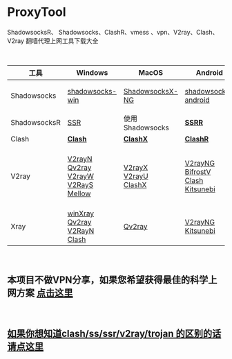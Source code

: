 # ProxyTool
ShadowsocksR、 Shadowsocks、ClashR、vmess 、vpn、V2ray、Clash、V2ray  翻墙代理上网工具下载大全


<br/>

| 工具         | Windows                 | MacOS          | Android           | IOS                       | 备注                                                         |
| ------------ | ------------------------------------------------------------ | ------------------------------------------------------------ | ------------------------------------------------------------ | ------------------------------------------------------------ | :----------------------------------------------------------- |
| Shadowsocks  | [shadowsocks-win](https://github.com/shadowsocks/shadowsocks-windows/releases) | [ShadowsocksX-NG](https://github.com/shadowsocks/ShadowsocksX-NG/releases/)  |  [shadowsocks-android](https://github.com/shadowsocks/shadowsocks-android/releases)  |**[Shadowrocket](https://github.com/githubvpn007/v2rayNvpn/releases/tag/Shadowrocket_2.1.12)** <br/> [QuantumultX](https://apps.apple.com/us/app/id1443988620) | IOS工具下载需要用美区的AppleID                               |
| ShadowsocksR | [SSR](https://github.com/shadowsocksrr/shadowsocksr-csharp/releases)   |            使用 Shadowsocks                      | **[SSRR](https://github.com/shadowsocksrr/shadowsocksr-android/releases)** |                    使用 Shadowsocks                                 |                                                              |
| Clash       |  **[Clash](https://github.com/Fndroid/clash_for_windows_pkg/releases)**    |  **[ClashX](https://github.com/yichengchen/clashX/releases)**   |    **[ClashR](https://github.com/BROBIRD/ClashForAndroid/releases)**    |                                                              |                                  |
| V2ray        | [V2rayN](https://github.com/2dust/v2rayN/releases)  <br/> [Qv2ray](https://github.com/Qv2ray/Qv2ray/releases)   <br/>  [V2rayW](https://github.com/Cenmrev/V2RayW/releases) <br/>  [V2RayS](https://github.com/Shinlor/V2RayS/releases)  <br/> [Mellow](https://github.com/mellow-io/mellow/releases) |  [V2rayX](https://github.com/Cenmrev/V2RayX/releases)  <br/> [V2rayU](https://github.com/yanue/V2rayU/releases)   <br/>  [ClashX](https://github.com/yichengchen/clashX/releases)  | [V2rayNG](https://github.com/2dust/v2rayNG/releases) <br/>  [BifrostV](https://github.com/githubvpn007/v2rayNvpn/releases/tag/android-BifrostV0.6.8) <br/>  [Clash](https://github.com/Kr328/ClashForAndroid/releases) <br/>  [Kitsunebi](https://github.com/eycorsican/kitsunebi-android/releases)| [kitsunebi](https://apps.apple.com/us/app/kitsunebi-proxy-utility/id1446584073) <br/> Shadowrocket   <br/> pepi  <br/> i2Ray <br/> Quantumult <br/> QuantumultX <br/> Surge 4 |    IOS 工具大多需要美区账号下载
| Xray        | [winXray](https://github.com/TheMRLL/winxray/releases)  <br/> [Qv2ray](https://github.com/Qv2ray/Qv2ray/releases)   <br/>  [V2RayN](https://github.com/2dust/v2rayN/releases) <br/>  [Clash](https://github.com/Fndroid/clash_for_windows_pkg/releases) |  [Qv2ray](https://github-releases.githubusercontent.com/192025001/bb068800-6c6b-11eb-9511-5ef7a076fef4?X-Amz-Algorithm=AWS4-HMAC-SHA256&X-Amz-Credential=AKIAIWNJYAX4CSVEH53A%2F20210715%2Fus-east-1%2Fs3%2Faws4_request&X-Amz-Date=20210715T072750Z&X-Amz-Expires=300&X-Amz-Signature=fccbfe5d2d881a5a32ef2a3be46044573e586ba70c272559fa24f69f8d3c6a06&X-Amz-SignedHeaders=host&actor_id=86774805&key_id=0&repo_id=192025001&response-content-disposition=attachment%3B%20filename%3DQv2ray.v2.7.0-pre2.macOS-x64.dmg&response-content-type=application%2Foctet-stream) |   [V2rayNG](https://github.com/2dust/v2rayNG/releases) <br/>    [Kitsunebi](https://github.com/eycorsican/kitsunebi-android/releases)   |[Shadowrocket](https://github.com/githubvpn007/v2rayNvpn/releases/tag/Shadowrocket_2.1.12) |    Shadowrocket 使用爱思助手安装










<br/>


## 本项目不做VPN分享，如果您希望获得最佳的科学上网方案 [点击这里](https://github.com/githubvpn007/v2rayNvpn)  

<br/>

## [如果你想知道clash/ss/ssr/v2ray/trojan 的区别的话 请点这里](https://github.com/githubvpn007/proxy)
